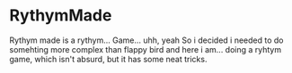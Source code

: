 # RythymMade
Rythym made is a rythym... 
Game... uhh, yeah
So i decided i needed to do somehting more complex than flappy bird and here i am... doing a ryhtym game, which isn't absurd, but it has some neat tricks.
